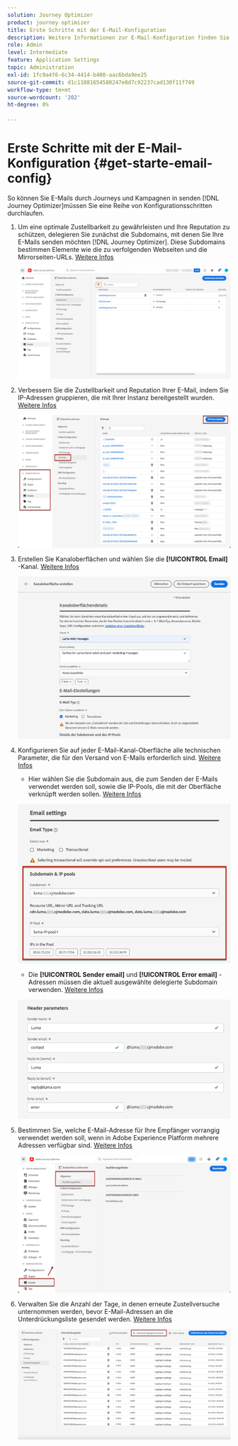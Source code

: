 ```yaml
---
solution: Journey Optimizer
product: journey optimizer
title: Erste Schritte mit der E-Mail-Konfiguration
description: Weitere Informationen zur E-Mail-Konfiguration finden Sie in [!DNL Journey Optimizer]
role: Admin
level: Intermediate
feature: Application Settings
topic: Administration
exl-id: 1fc9a4f6-6c34-4414-b400-aac6bda9ee25
source-git-commit: d1c11881654580247e8d7c92237cad130f11f749
workflow-type: tm+mt
source-wordcount: '202'
ht-degree: 0%

---
```


# Erste Schritte mit der E-Mail-Konfiguration {#get-starte-email-config}

So können Sie E-Mails durch Journeys und Kampagnen in senden [!DNL Journey Optimizer]müssen Sie eine Reihe von Konfigurationsschritten durchlaufen.

1. Um eine optimale Zustellbarkeit zu gewährleisten und Ihre Reputation zu schützen, delegieren Sie zunächst die Subdomains, mit denen Sie Ihre E-Mails senden möchten [!DNL Journey Optimizer]. Diese Subdomains bestimmen Elemente wie die zu verfolgenden Webseiten und die Mirrorseiten-URLs. [Weitere Infos](../configuration/about-subdomain-delegation.md)

   ![](../configuration/assets/subdomain-list.png)

1. Verbessern Sie die Zustellbarkeit und Reputation Ihrer E-Mail, indem Sie IP-Adressen gruppieren, die mit Ihrer Instanz bereitgestellt wurden. [Weitere Infos](../configuration/ip-pools.md)

   ![](../configuration/assets/ip-pool-create.png)

1. Erstellen Sie Kanaloberflächen und wählen Sie die **[!UICONTROL Email]** -Kanal. [Weitere Infos](../configuration/channel-surfaces.md)


   ![](../configuration/assets/preset-general.png)

1. Konfigurieren Sie auf jeder E-Mail-Kanal-Oberfläche alle technischen Parameter, die für den Versand von E-Mails erforderlich sind. [Weitere Infos](email-settings.md)

   * Hier wählen Sie die Subdomain aus, die zum Senden der E-Mails verwendet werden soll, sowie die IP-Pools, die mit der Oberfläche verknüpft werden sollen. [Weitere Infos](email-settings.md#subdomains-and-ip-pools)

   ![](assets/preset-subdomain-ip-pool.png)

   * Die **[!UICONTROL Sender email]** und **[!UICONTROL Error email]** -Adressen müssen die aktuell ausgewählte delegierte Subdomain verwenden. [Weitere Infos](email-settings.md#email-header)

   ![](assets/preset-header.png)

1. Bestimmen Sie, welche E-Mail-Adresse für Ihre Empfänger vorrangig verwendet werden soll, wenn in Adobe Experience Platform mehrere Adressen verfügbar sind. [Weitere Infos](../configuration/primary-email-addresses.md)

   ![](../configuration/assets/primary-address-execution-fields.png)

1. Verwalten Sie die Anzahl der Tage, in denen erneute Zustellversuche unternommen werden, bevor E-Mail-Adressen an die Unterdrückungsliste gesendet werden. [Weitere Infos](../configuration/manage-suppression-list.md)

   ![](../configuration/assets/suppression-list-edit-retries.png)
